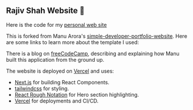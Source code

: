 ## Rajiv Shah Website 💯

Here is the code for my [personal web site](http://www.rajivshah.com)

This is forked from Manu Arora's [simple-developer-portfolio-website](https://github.com/manuarora700/simple-developer-portfolio-website).  Here are some links to learn more about the template I used:

There is a blog on [freeCodeCamp](https://www.freecodecamp.org/news/how-to-build-a-portfolio-site-with-nextjs-tailwindcss/), describing and explaining how Manu built this application from the ground up.


The website is deployed on [Vercel](https://vercel.com) and uses:

- [Next.js](https://nextjs.org) for building React Components.
- [tailwindcss](https://tailwindcss.com) for styling.
- [React Rough Notation](https://roughnotation.com) for Hero section highlighting.
- [Vercel](https://vercel.com) for deployments and CI/CD.